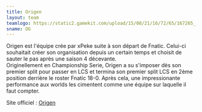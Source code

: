 ```yaml
---
title: Origen
layout: team
teamlogo: https://static2.gamekit.com/upload/15/08/21/16/72/65/167265_.png
sname: OG
---
```


Origen est l'équipe crée par xPeke suite à son départ de Fnatic. Celui-ci souhaitait créer son organisation depuis un certain temps et choisit de sauter le pas après une saison 4 décevante.  
Originellement en Championship Serie, Origen a su s'imposer dès son premier split pour passer en LCS et termina son premier split LCS en 2ème position derrière le roster Fnatic 18-0. Après cela, une impressionante performance aux worlds les cimentent comme une équipe sur laquelle il faut compter.

Site officiel : [Origen](https://origen.gg/)
